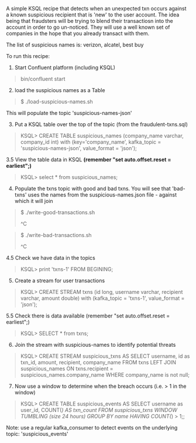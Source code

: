 A simple KSQL recipe that detects when an unexpected txn occurs against a known suspicious recipient that is 'new' to the user account. The idea being that fraudsters will be trying to blend their transactiosn into the account in order to go un-noticed. They will use a well known set of companies in the hope that you already transact with them.

The list of suspicious names is: verizon, alcatel, best buy

To run this recipe:

1. Start Confluent platform (including KSQL)
> bin/confluent start

2. load the suspicious names as a Table
> $ ./load-suspicious-names.sh

This will populate the topic 'suspicious-names-json'

3. Put a KSQL table over the top of the topic (from the fraudulent-txns.sql)
> KSQL> CREATE TABLE suspicious_names (company_name varchar, company_id int) with (key='company_name', kafka_topic = 'suspicious-names-json', value_format = 'json');

3.5 View the table data in KSQL **(remember "set auto.offset.reset = earliest";)**
> KSQL> select * from suspicious_names;

4. Populate the txns topic with good and bad txns. You will see that 'bad-txns' uses the names from the suspicious-names.json file - against which it will join
> $ ./write-good-transactions.sh
>
> ^C

> $ ./write-bad-transactions.sh
>
> ^C

4.5 Check we have data in the topics
> KSQL> print 'txns-1' FROM BEGINING;



5. Create a stream for user transactions
> KSQL> CREATE STREAM txns (id long, username varchar, recipient varchar, amount double) with (kafka_topic = 'txns-1', value_format = 'json');

5.5 Check there is data available (remember "set auto.offset.reset = earliest";)
> KSQL> SELECT * from txns;

6. Join the stream with suspicious-names to identify potential threats
> KSQL> CREATE STREAM suspicious_txns AS SELECT username, id as txn_id, amount, recipient, company_name FROM txns LEFT JOIN suspicious_names ON txns.recipient = suspicious_names.company_name WHERE company_name is not null;


7. Now use a window to determine when the breach occurs (i.e. > 1 in the window)
> KSQL> CREATE TABLE suspicious_events AS SELECT username as user_id, COUNT(*) AS txn_count FROM suspicious_txns WINDOW TUMBLING (size 24 hours) GROUP BY name HAVING COUNT(*) > 1;;

Note: use a regular kafka_consumer to detect events on the underlying topic: 'suspicious_events'